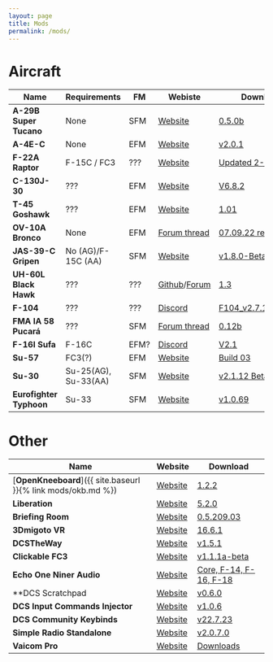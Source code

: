 ```yaml
---
layout: page
title: Mods
permalink: /mods/
---
```


# Aircraft

| Name            | Requirements        | FM | Webiste  | Download |
| --------------- | ------------------- | -- | -------- | -------- |
| **A-29B Super Tucano** | None | SFM | [Website](https://github.com/luizrenault/a-29b-community) | [0.5.0b](https://github.com/luizrenault/a-29b-community/archive/refs/tags/0.5.0b.zip) |
| **A-4E-C** | None | EFM | [Website](https://github.com/heclak/community-a4e-c) | [v2.0.1](https://github.com/heclak/community-a4e-c/releases/download/v2.0.1/Community_A-4E-C_v2.0.1.zip) |
| **F-22A Raptor** | F-15C / FC3 | ??? | [Website](https://grinnellidesigns.com/f22/) | [Updated 2-20-21](https://www.mediafire.com/file/d75yuv540r38qr4/Community_F-22A_Mod_Version_II.zip/file) |
| **C-130J-30** | ??? | EFM | [Website](https://forum.dcs.world/topic/252075-dcs-super-hercules-mod-by-anubis/) | [V6.8.2](https://www.mediafire.com/file/y5qov91ds5gvofv/Hercules_ver_6.8.2.zip/file) |
| **T-45 Goshawk** | ??? | EFM |[Website](https://forum.dcs.world/topic/203816-vnao-t-45-goshawk/) | [1.01](https://www.mediafire.com/file/igxeyo81nx1i01w/VNAO_T45_v1.0.1.zip/file) |
| **OV-10A Bronco** | None | EFM | [Forum thread](https://forum.dcs.world/topic/307951-ov-10a-bronco-mod-by-split-air-teamand-more/) | [07.09.22 release](https://splitair.gumroad.com/l/fwzxn) |
| **JAS-39-C Gripen** | No (AG)/F-15C (AA) | SFM | [Website](https://github.com/whisky-actual/Community-JAS-39-C) | [v1.8.0-Beta](https://github.com/whisky-actual/Community-JAS-39-C/releases/download/v1.8.0-Beta/Community_JAS39_v1.8.0.zip) |
| **UH-60L Black Hawk** | ??? | ??? | [Github](https://github.com/Kinkkujuustovoileipa/uh-60l)/[Forum](https://forum.dcs.world/topic/293813-uh-60l-black-hawk-mod-official-thread/) | [1.3](https://github.com/Kinkkujuustovoileipa/uh-60l/releases/download/1.3/UH-60L.1.3.1.zip) |
| **F-104** | ??? | ??? | [Discord](https://discord.gg/gEVWrSb4gQ) | [F104_v2.7.11.222.01](https://filehorst.de/d/emyeFiEJ) |
| **FMA IA 58 Pucará** | ??? | SFM | [Forum thread](https://forum.dcs.world/topic/276647-pucara-ia-58-fma-argentina-free-mod/) | [0.12b](https://github.com/PucaraPastrana/PucaraDCS/releases/download/v0.12b/MOD_DCS_PUCARA_BYPASTRANA_0.12b.rar) |
| **F-16I Sufa** | F-16C | EFM? | [Discord](https://discord.com/invite/YDUecPFNAU) | [V2.1](https://www.mediafire.com/file/smjt2lfk9dyqzr4/F-16I_SUFA_V2.1.zip/file) |
| **Su-57** | FC3(?) | EFM | [Website](https://discord.gg/erWqmQK) | [Build 03](https://drive.google.com/file/d/1t4PRNeyB6gaq0E2BCHx6x71GhpBZg-y_/view?usp=sharing) |
| **Su-30** | Su-25(AG), Su-33(AA) | SFM | [Website](https://discord.com/invite/MPwTyjBtXG) | [v2.1.12 Beta](https://drive.google.com/file/d/1PDTt5gOYTZlFbRRAFAEnbm7LEld767O4/view?usp=sharing) |
| **Eurofighter Typhoon** | Su-33 | SFM | [Website](https://forum.dcs.world/topic/290086-new-version-eurofighter-typhoon-by-lechuzas-negras-v1069/) | [v1.0.69](https://drive.google.com/file/d/1nPj-pHAu3QWB2Ue9nKu1e2GjIhNBhBBU/view?usp=sharing)


# Other

| Name | Website | Download |
| ---- | ------- | -------- |
| [**OpenKneeboard**]({{ site.baseurl }}{% link mods/okb.md %}) | [Website](https://github.com/OpenKneeboard/OpenKneeboard) | [1.2.2](https://github.com/OpenKneeboard/OpenKneeboard/releases/download/v1.2.2/OpenKneeboard-v1.2.2.msix) |
| **Liberation** | [Website](https://github.com/dcs-liberation/dcs_liberation) | [5.2.0](https://github.com/dcs-liberation/dcs_liberation/releases/download/5.2.0/dcs_liberation.5.2.0.zip) |
| **Briefing Room** | [Website](https://github.com/akaAgar/briefing-room-for-dcs) | [0.5.209.03](https://github.com/akaAgar/briefing-room-for-dcs/releases/download/beta-release-220903-1109/BriefingRoomV0-5-209-03.zip) |
| **3Dmigoto VR** | [Website](https://forum.dcs.world/topic/207154-3dmigoto-vr-mod-for-dcs-label-masking-color-enhancement-sharpen-fxaa-copypaste-of-radio-msg/) | [16.6.1](https://www.digitalcombatsimulator.com/en/files/3305420/) |
| **DCSTheWay** | [Website](https://github.com/aronCiucu/DCSTheWay) | [v1.5.1](https://github.com/aronCiucu/DCSTheWay/releases/download/v1.5.1/TheWayV151.zip) |
| **Clickable FC3** | [Website](https://discord.gg/4JjCtec6dH) | [v1.1.1a-beta](https://github.com/RedK0d/CLICKABLE-FC3/releases/tag/v1.1.1a-beta) |
| **Echo One Niner Audio** | [Website](https://www.echo19audio.com/) | [Core, F-14, F-16, F-18](https://www.echo19audio.com/download-page) |
| **DCS Scratchpad | [Website](https://github.com/rkusa/dcs-scratchpad) | [v0.6.0](https://github.com/rkusa/dcs-scratchpad/releases/tag/0.6.0) |
| **DCS Input Commands Injector** | [Website](https://github.com/Quaggles/dcs-input-command-injector) | [v1.0.6](https://github.com/Quaggles/dcs-input-command-injector/releases/tag/1.0.6) |
| **DCS Community Keybinds** | [Website](https://github.com/Munkwolf/dcs-community-keybinds) | [v22.7.23](https://github.com/Munkwolf/dcs-community-keybinds/releases/tag/22.7.23) |
| **Simple Radio Standalone** | [Website](https://github.com/ciribob/DCS-SimpleRadioStandalone) | [v2.0.7.0](https://github.com/ciribob/DCS-SimpleRadioStandalone/releases/tag/2.0.7.0) |
| **Vaicom Pro** | [Website](https://www.vaicompro.com/) | [Downloads](https://www.vaicompro.com/downloads.html) |

